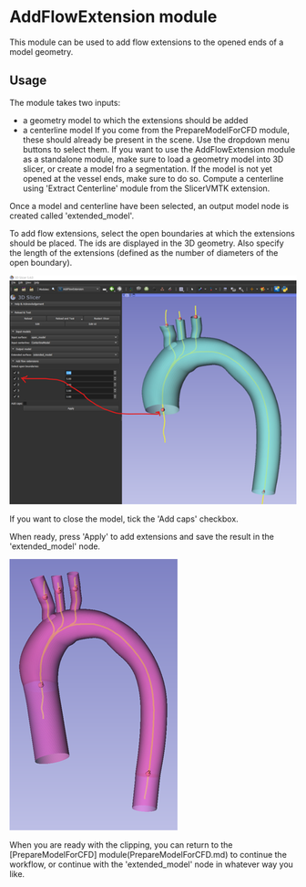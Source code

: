 # AddFlowExtension module
This module can be used to add flow extensions to the opened ends of a model geometry. 

## Usage
The module takes two inputs:
- a geometry model to which the extensions should be added
- a centerline model
If you come from the PrepareModelForCFD module, these should already be present in the scene. Use the dropdown menu buttons to select them. If you want to use the AddFlowExtension module as a standalone module, make sure to load a geometry model into 3D slicer, or create a model fro a segmentation. If the model is not yet opened at the vessel ends, make sure to do so. Compute a centerline using 'Extract Centerline' module from the SlicerVMTK extension.

Once a model and centerline have been selected, an output model node is created called 'extended_model'. 

To add flow extensions, select the open boundaries at which the extensions should be placed. The ids are displayed in the 3D geometry. Also specify the length of the extensions (defined as the number of diameters of the open boundary).

![AddFlowExtensions select ids](AddFlowExtensions_0.png)


If you want to close the model, tick the 'Add caps' checkbox.

When ready, press 'Apply' to add extensions and save the result in the 'extended_model' node.

![AddFlowExtensions extended model](AddFlowExtensions_1.png)

When you are ready with the clipping, you can return to the [PrepareModelForCFD] module(PrepareModelForCFD.md) to continue the workflow, or continue with the 'extended_model' node in whatever way you like. 


